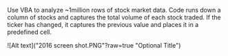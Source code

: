 Use VBA to analyze ~1million rows of stock market data. Code runs down a column of stocks and captures the total volume of each stock traded. If the ticker has changed, it captures the previous value and places it in a predefined cell. 





![Alt text]("2016 screen shot.PNG"?raw=true "Optional Title")

